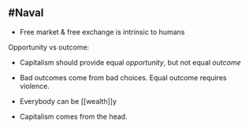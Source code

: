 ## #Naval
-  Free market & free exchange is intrinsic to humans

Opportunity vs outcome:
- Capitalism should provide equal *opportunity*, but not equal *outcome*
- Bad outcomes come from bad choices. Equal outcome requires violence.
-  Everybody can be [[wealth]]y

- Capitalism comes from the head.
